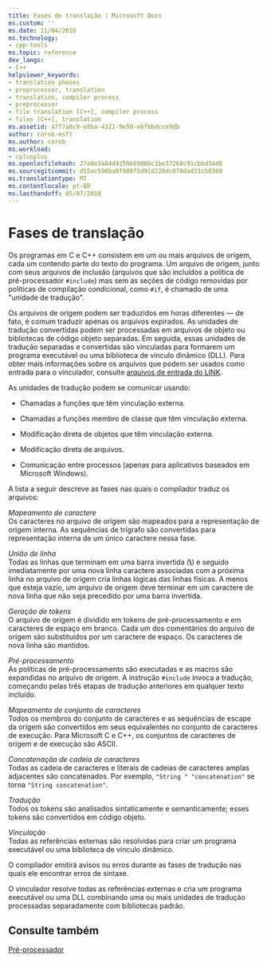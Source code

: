 ```yaml
---
title: Fases de translação | Microsoft Docs
ms.custom: ''
ms.date: 11/04/2016
ms.technology:
- cpp-tools
ms.topic: reference
dev_langs:
- C++
helpviewer_keywords:
- translation phases
- preprocessor, translation
- translation, compiler process
- preprocessor
- file translation [C++], compiler process
- files [C++], translation
ms.assetid: a7f7a8c9-e8ba-4321-9e50-ebfbbdcce9db
author: corob-msft
ms.author: corob
ms.workload:
- cplusplus
ms.openlocfilehash: 27e8e3a84d425966908bc1be37268c91cbbd34d8
ms.sourcegitcommit: d55ac596ba8f908f5d91d228dc070dad31cb8360
ms.translationtype: MT
ms.contentlocale: pt-BR
ms.lasthandoff: 05/07/2018
---
```

# <a name="phases-of-translation"></a>Fases de translação
Os programas em C e C++ consistem em um ou mais arquivos de origem, cada um contendo parte do texto do programa. Um arquivo de origem, junto com seus arquivos de inclusão (arquivos que são incluídos a política de pré-processador `#include`) mas sem as seções de código removidas por políticas de compilação condicional, como `#if`, é chamado de uma "unidade de tradução".  
  
 Os arquivos de origem podem ser traduzidos em horas diferentes — de fato, é comum traduzir apenas os arquivos expirados. As unidades de tradução convertidas podem ser processadas em arquivos de objeto ou bibliotecas de código objeto separadas. Em seguida, essas unidades de tradução separadas e convertidas são vinculadas para formarem um programa executável ou uma biblioteca de vínculo dinâmico (DLL).  Para obter mais informações sobre os arquivos que podem ser usados como entrada para o vinculador, consulte [arquivos de entrada do LINK](../build/reference/link-input-files.md).  
  
 As unidades de tradução podem se comunicar usando:  
  
-   Chamadas a funções que têm vinculação externa.  
  
-   Chamadas a funções membro de classe que têm vinculação externa.  
  
-   Modificação direta de objetos que têm vinculação externa.  
  
-   Modificação direta de arquivos.  
  
-   Comunicação entre processos (apenas para aplicativos baseados em Microsoft Windows).  
  
 A lista a seguir descreve as fases nas quais o compilador traduz os arquivos:  
  
 *Mapeamento de caractere*  
 Os caracteres no arquivo de origem são mapeados para a representação de origem interna. As sequências de trígrafo são convertidas para representação interna de um único caractere nessa fase.  
  
 *União de linha*  
 Todas as linhas que terminam em uma barra invertida (**\\**) e seguido imediatamente por uma nova linha caractere associadas com a próxima linha no arquivo de origem cria linhas lógicas das linhas físicas. A menos que esteja vazio, um arquivo de origem deve terminar em um caractere de nova linha que não seja precedido por uma barra invertida.  
  
 *Geração de tokens*  
 O arquivo de origem é dividido em tokens de pré-processamento e em caracteres de espaço em branco. Cada um dos comentários do arquivo de origem são substituídos por um caractere de espaço. Os caracteres de nova linha são mantidos.  
  
 *Pré-processamento*  
 As políticas de pré-processamento são executadas e as macros são expandidas no arquivo de origem. A instrução `#include` invoca a tradução, começando pelas três etapas de tradução anteriores em qualquer texto incluído.  
  
 *Mapeamento de conjunto de caracteres*  
 Todos os membros do conjunto de caracteres e as sequências de escape da origem são convertidos em seus equivalentes no conjunto de caracteres de execução. Para Microsoft C e C++, os conjuntos de caracteres de origem e de execução são ASCII.  
  
 *Concatenação de cadeia de caracteres*  
 Todas as cadeia de caracteres e literais de cadeias de caracteres amplas adjacentes são concatenados. Por exemplo, `"String " "concatenation"` se torna `"String concatenation"`.  
  
 *Tradução*  
 Todos os tokens são analisados sintaticamente e semanticamente; esses tokens são convertidos em código objeto.  
  
 *Vinculação*  
 Todas as referências externas são resolvidas para criar um programa executável ou uma biblioteca de vínculo dinâmico.  
  
 O compilador emitirá avisos ou erros durante as fases de tradução nas quais ele encontrar erros de sintaxe.  
  
 O vinculador resolve todas as referências externas e cria um programa executável ou uma DLL combinando uma ou mais unidades de tradução processadas separadamente com bibliotecas padrão.  
  
## <a name="see-also"></a>Consulte também  
 [Pré-processador](../preprocessor/preprocessor.md)
